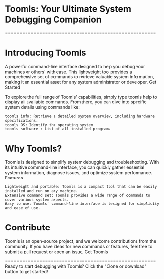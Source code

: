 # Toomls: Your Ultimate System Debugging Companion

=====================================================
# Introducing Toomls

A powerful command-line interface designed to help you debug your machines or others' with ease. This lightweight tool provides a comprehensive set of commands to retrieve valuable system information, making it an essential asset for any system administrator or developer.
Get Started

To explore the full range of Toomls' capabilities, simply type toomls help to display all available commands. From there, you can dive into specific system details using commands like:

    toomls info: Retrieve a detailed system overview, including hardware specifications.
    toomls OS: Identify the operating system
    toomls software : List of all installed programs

# Why Toomls?

Toomls is designed to simplify system debugging and troubleshooting. With its intuitive command-line interface, you can quickly gather essential system information, diagnose issues, and optimize system performance.
Features

    Lightweight and portable: Toomls is a compact tool that can be easily installed and run on any machine.
    Extensive command set: Toomls provides a wide range of commands to cover various system aspects.
    Easy to use: Toomls' command-line interface is designed for simplicity and ease of use.

# Contribute

Toomls is an open-source project, and we welcome contributions from the community. If you have ideas for new commands or features, feel free to submit a pull request or open an issue.
Get Toomls


=====================================================
Ready to start debugging with Toomls? Click the "Clone or download" button to get started!
